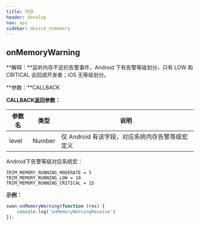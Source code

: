 ```yaml
---
title: 内存
header: develop
nav: api
sidebar: device_onmemory
---
```


onMemoryWarning
---
**解释：**监听内存不足的告警事件，Android 下有告警等级划分，只有 LOW 和 CRITICAL 会回调开发者；iOS 无等级划分。

**参数：**CALLBACK

**CALLBACK返回参数：**

|参数名 |类型  |说明|
|---- | ---- | ---- |
|level |Number |仅 Android 有该字段，对应系统内存告警等级宏定义|

Android下告警等级对应系统宏：

```
TRIM_MEMORY_RUNNING_MODERATE = 5
TRIM_MEMORY_RUNNING_LOW = 10
TRIM_MEMORY_RUNNING_CRITICAL = 15
```
****示例：****

```js
swan.onMemoryWarning(function (res) {
    console.log('onMemoryWarningReceive')
});
```
